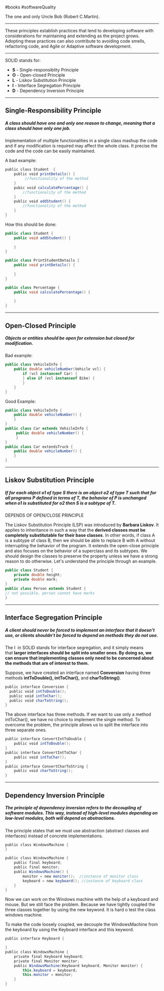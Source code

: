 #books #softwareQuality 

The one and only Uncle Bob (Robert C.Martin).

---

These principles establish practices that lend to developing software with considerations for maintaining and extending as the project grows. Adopting these practices can also contribute to avoiding code smells, refactoring code, and Agile or Adaptive software development.

---

SOLID stands for:

-   **S** - Single-responsiblity Principle
-   **O** - Open-closed Principle
-   **L** - Liskov Substitution Principle
-   **I** - Interface Segregation Principle
-   **D** - Dependency Inversion Principle

---

## Single-Responsibility Principle

##### A class should have one and only one reason to change, meaning that a class should have only one job.

Implementation of multiple functionalities in a single class mashup the code and if any modification is required may affect the whole class. It precise the code and the code can be easily maintained.

A bad example:

```java
public class Student  {  
	public void printDetails() {  
		 //functionality of the method  
	}  
	pubic void calculatePercentage() {  
		//functionality of the method  
	}  
	public void addStudent() {  
		//functionality of the method  
	}  
}
```

How this should be done:

```java
public class Student {
	public void addStudent() {
	
	}
}
```
```java
public class PrintStudentDetails {
	public void printDetails() {
	
	}
}
```
```java
public class Percentage {
	public void calculatePercentage() {
	
	}
}
```

---

## Open-Closed Principle

##### Objects or entities should be open for extension but closed for modification.

Bad example:

```java
public class VehicleInfo {
	public double vehicleNumber(Vehicle vcl) {
		if (vcl instanceof Car) {
		} else if (vcl instanceof Bike) {
		}
	}
}
```

Good Example:

```java
public class VehicleInfo {
	public double vehicleNumber() {
	}
}
public class Car extends VehicleInfo {
	 public double vehicleNumber() {
	 }
}
public class Car extendsTruck {
	public double vehicleNumber() {
	}
}
```

---

## Liskov Substitution Principle

##### _If for each object o1 of type S there is an object o2 of type T such that for all programs P defined in terms of T, the behavior of P is unchanged when o1 is substituted for o2 then S is a subtype of T._

DEPENDS OF OPEN/CLOSE PRINCIPLE

The Liskov Substitution Principle (LSP) was introduced by **Barbara Liskov**. It applies to inheritance in such a way that the **derived classes must be completely substitutable for their base classes**. In other words, if class A is a subtype of class B, then we should be able to replace B with A without interrupting the behavior of the program.
It extends the open-close principle and also focuses on the behavior of a superclass and its subtypes. We should design the classes to preserve the property unless we have a strong reason to do otherwise. Let's understand the principle through an example.

```java
public class Student {
	private double height;
	private double mark;
}
public class Person extends Student {
// not possible, person cannot have marks
}
```

---

## Interface Segregation Principle

##### A client should never be forced to implement an interface that it doesn’t use, or clients shouldn’t be forced to depend on methods they do not use.

The I  in SOLID stands for interface segregation, and it simply means that **larger interfaces should be split into smaller ones. By doing so, we can ensure that implementing classes only need to be concerned about the methods that are of interest to them.**

Suppose, we have created an interface named **Conversion** having three methods **intToDouble(), intToChar(),** and **charToString()**.

```java
public interface Conversion {  
  public void intToDouble();  
  public void intToChar();  
  public void charToString();  
}
```

The above interface has three methods. If we want to use only a method intToChar(), we have no choice to implement the single method. To overcome the problem, the principle allows us to split the interface into three separate ones.

```java
public interface ConvertIntToDouble {  
	public void intToDouble();  
}   
public interface ConvertIntToChar {  
	public void intToChar();  
}  
public interface ConvertCharToString {  
	public void charToString();  
}
```

---

## Dependency Inversion Principle

##### The principle of dependency inversion refers to the decoupling of software modules. This way, instead of high-level modules depending on low-level modules, both will depend on abstractions.

The principle states that we must use abstraction (abstract classes and interfaces) instead of concrete implementations.

```java
public class WindowsMachine {  
}

public class WindowsMachine {  
	public final keyboard;  
	public final monitor;  
	public WindowsMachine() {  
		monitor = new monitor();  //instance of monitor class  
		keyboard = new keyboard(); //instance of keyboard class  
	}  
}
```

Now we can work on the Windows machine with the help of a keyboard and mouse. But we still face the problem. Because we have tightly coupled the three classes together by using the new keyword. It is hard o test the class windows machine.

To make the code loosely coupled, we decouple the WindowsMachine from the keyboard by using the Keyboard interface and this keyword.

```java
public interface Keyboard {   

}
public class WindowsMachine {  
	private final Keyboard keyboard;  
	private final Monitor monitor;  
	public WindowsMachine(Keyboard keyboard, Monitor monitor) {  
		this.keyboard = keyboard;  
		this.monitor = monitor;  
	}  
}
```
